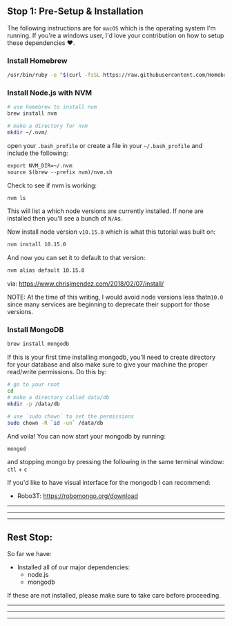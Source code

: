 
## Stop 1: Pre-Setup & Installation

The following instructions are for `macOS` which is the operating system I'm running. If you're a windows user, I'd love your contribution on how to setup these dependencies ❤.

### Install Homebrew

```sh
/usr/bin/ruby -e "$(curl -fsSL https://raw.githubusercontent.com/Homebrew/install/master/install)"
```

### Install Node.js with NVM

```sh
# use homebrew to install nvm
brew install nvm

# make a directory for nvm
mkdir ~/.nvm/
```

open your `.bash_profile` or create a file in your `~/.bash_profile` and include the following:

```txt
export NVM_DIR=~/.nvm
source $(brew --prefix nvm)/nvm.sh
```

Check to see if nvm is working:

```sh
nvm ls
```

This will list a which node versions are currently installed. If none are installed then you'll see a bunch of `N/A`s.

Now install node version `v10.15.0` which is what this tutorial was built on:

```sh
nvm install 10.15.0
```

And now you can set it to default to that version:

```sh
nvm alias default 10.15.0
```

via: https://www.chrisjmendez.com/2018/02/07/install/

NOTE: At the time of this writing, I would avoid node versions less thatn`10.0` since many services are beginning to deprecate their support for those versions.

### Install MongoDB

```sh
brew install mongodb
```

If this is your first time installing mongodb, you'll need to create directory for your database and also make sure to give your machine the proper read/write permissions. Do this by:

```sh
# go to your root
cd 
# make a directory called data/db
mkdir -p /data/db

# use `sudo chown` to set the permissions
sudo chown -R `id -un` /data/db
```

And voila! You can now start your mongodb by running:
```sh
mongod
```

and stopping mongo by pressing the following in the same terminal window: `ctl` + `c` 

If you'd like to have visual interface for the mongodb I can recommend:
* Robo3T: https://robomongo.org/download

***
***
***

## Rest Stop: 
So far we have:
* Installed all of our major dependencies:
  * node.js
  * mongodb

If these are not installed, please make sure to take care before proceeding.

***
***
***
